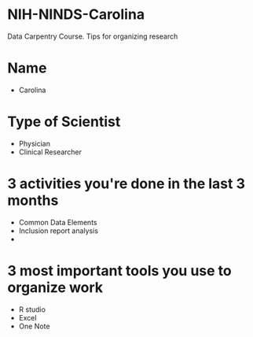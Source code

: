 # NIH-NINDS-Carolina
Data Carpentry Course. Tips for organizing research

# Name
- Carolina

# Type of Scientist
- Physician 
- Clinical Researcher

# 3 activities you're done in the last 3 months
- Common Data Elements 
- Inclusion report analysis
- 

# 3 most important tools you use to organize work
- R studio
- Excel
- One Note
